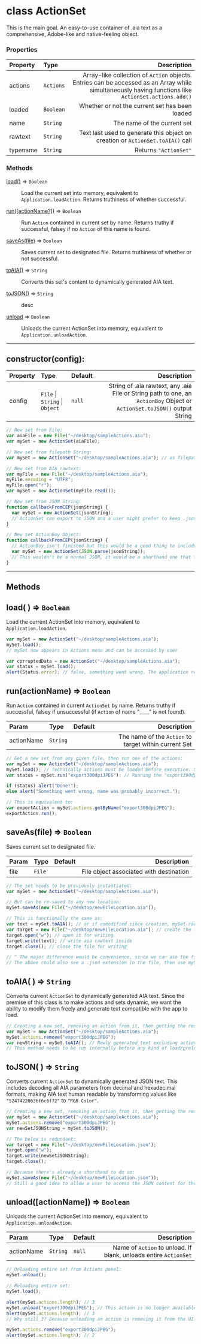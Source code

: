 # **class** ActionSet

This is the main goal. An easy-to-use container of .aia text as a comprehensive, Adobe-like and native-feeling object.

### **Properties**

| Property | Type      |                                                                                                                                         Description |
| :------- | :-------- | --------------------------------------------------------------------------------------------------------------------------------------------------: |
| actions  | `Actions` | Array-like collection of `Action` objects. Entries can be accessed as an Array while simultaneously having functions like `ActionSet.actions.add()` |
| loaded   | `Boolean` |                                                                                                      Whether or not the current set has been loaded |
| name     | `String`  |                                                                                                                         The name of the current set |
| rawtext  | `String`  |                                                                      Text last used to generate this object on creation or `ActionSet.toAIA()` call |
| typename | `String`  |                                                                                                                               Returns `"ActionSet"` |

### **Methods**

<dl>
<dt><a href="#load">load()</a> ⇒ <code>Boolean</code></dt>
<dd><p>Load the current set into memory, equivalent to <code>Application.loadAction</code>. Returns truthiness of whether successful.</p>
</dd>
<dt><a href="#a">run([actionName?])</a> ⇒ <code>Boolean</code></dt>
<dd><p>Run <code>Action</code> contained in current set by name. Returns truthy if successful, falsey if no <code>Action</code> of this name is found.</p>
</dd>
<dt><a href="#a">saveAs(file)</a> ⇒ <code>Boolean</code></dt>
<dd><p>Saves current set to designated file. Returns truthiness of whether or not successful.</p>
</dd>
<dt><a href="#a">toAIA()</a> ⇒ <code>String</code></dt>
<dd><p>Converts this set's content to dynamically generated AIA text.</p>
</dd>
<dt><a href="#a">toJSON()</a> ⇒ <code>String</code></dt>
<dd><p>desc</p>
</dd>
<dt><a href="#a">unload</a> ⇒ <code>Boolean</code></dt>
<dd><p>Unloads the current ActionSet into memory, equivalent to <code>Application.unloadAction</code>.</p>
</dd>
</dl>

---

## constructor(config):

| Property | Type                           | Default |                                                                                                              Description |
| :------- | :----------------------------- | :------ | -----------------------------------------------------------------------------------------------------------------------: |
| config   | `File` \| `String` \| `Object` | `null`  | String of .aia rawtext, any .aia File or String path to one, an `ActionBoy` Object or `ActionSet.toJSON()` output String |

```js
// New set from File:
var aiaFile = new File("~/desktop/sampleActions.aia");
var mySet = new ActionSet(aiaFile);

// New set from filepath String:
var mySet = new ActionSet("~/desktop/sampleActions.aia"); // as filepath

// New set from AIA rawtext:
var myFile = new File("~/desktop/sampleActions.aia");
myFile.encoding = "UTF8";
myFile.open("r");
var mySet = new ActionSet(myFile.read());

// New set from JSON String:
function callbackFromCEP(jsonString) {
  var mySet = new ActionSet(jsonString);
  // ActionSet can export to JSON and a user might prefer to keep .json files over .aia files.
}

// New set ActionBoy Object:
function callbackFromCEP(jsonString) {
  // ActionBoy isn't finished but this would be a good thing to include regardless.
  var mySet = new ActionSet(JSON.parse(jsonString));
  // This wouldn't be a normal JSON, it would be a shorthand one that fills missing params to default for given events
}
```

---

## **Methods**

## **load**( ) => `Boolean`

Load the current ActionSet into memory, equivalent to `Application.loadAction`.

```js
var mySet = new ActionSet("~/desktop/sampleActions.aia");
mySet.load();
// mySet now appears in Actions menu and can be accessed by user

var corruptedData = new ActionSet("~/desktop/sampleActions.aia");
var status = mySet.load();
alert(Status.error); // false, something went wrong. The application refused the load, we see the error message here
```

## **run**(actionName) => `Boolean`

Run `Action` contained in current `ActionSet` by name. Returns truthy if successful, falsey if unsuccessful (if `Action` of name "\_\_\_\_" is not found).

| Param      | Type     | Default |                                           Description |
| :--------- | :------- | :------ | ----------------------------------------------------: |
| actionName | `String` |         | The name of the `Action` to target within current Set |

```js
// Get a new set from any given file, then run one of the actions:
var mySet = new ActionSet("~/desktop/sampleActions.aia");
mySet.load(); // Technically actions must be loaded before execution. Should probably load them each invocation of run() in case they've been modified, though.
var status = mySet.run("export300dpiJPEG"); // Running the "export300dpiJPEG" Action in current set

if (status) alert("Done!");
else alert("Something went wrong, name was probably incorrect.");

// This is equivalent to:
var exportAction = mySet.actions.getByName("export300dpiJPEG");
exportAction.run();
```

## **saveAs**(file) => `Boolean`

Saves current set to designated file.

| Param | Type   | Default |                             Description |
| :---- | :----- | :------ | --------------------------------------: |
| file  | `File` |         | File object associated with destination |

```js
// The set needs to be previously instantiated:
var mySet = new ActionSet("~/desktop/sampleActions.aia");

// But can be re-saved to any new location:
mySet.saveAs(new File("~/desktop/newFileLocation.aia"));

// This is functionally the same as:
var text = mySet.toAIA(); // or if unmodified since creation, mySet.raw property
var target = new File("~/desktop/newFileLocation.aia"); // create the file ref
target.open("w"); // open it for writing
target.write(text); // write aia rawtext inside
target.close(); // close the file for writing

// ^ The major difference would be convenience, since we can use the file extension to know how to write it.
// The above could also see a .json extension in the file, then use mySet.toJSON() as var text assignment instead.
```

## **toAIA**( ) => `String`

Converts current `ActionSet` to dynamically generated AIA text. Since the premise of this class is to make actions and sets dynamic, we want the ability to modify them freely and generate text compatible with the app to load.

```js
// Creating a new set, removing an action from it, then getting the result as AIA:
var mySet = new ActionSet("~/desktop/sampleActions.aia");
mySet.actions.remove("export300dpiJPEG");
var newString = mySet.toAIA(); // Newly generated text excluding action removed above.
// This method needs to be run internally before any kind of load/preload action, but should still be exposed to the user.
```

## **toJSON**( ) => `String`

Converts current `ActionSet` to dynamically generated JSON text. This includes decoding all AIA parameters from decimal and hexadecimal formats, making AIA text human readable by transforming values like `"52474220636f6c6f72"` to `"RGB Color"`.

```js
// Creating a new set, removing an action from it, then getting the result as JSON:
var mySet = new ActionSet("~/desktop/sampleActions.aia");
mySet.actions.remove("export300dpiJPEG");
var newSetJSONString = mySet.toJSON();

// The below is redundant:
var target = new File("~/desktop/newFileLocation.json");
target.open("w");
target.write(newSetJSONString);
target.close();

// Because there's already a shorthand to do so:
mySet.saveAs(new File("~/desktop/newFileLocation.json"));
// Still a good idea to allow a user to access the JSON content for their own needs though.
```

## **unload**([actionName]) => `Boolean`

Unloads the current ActionSet into memory, equivalent to `Application.unloadAction`.

| Param      | Type     | Default |                                                      Description |
| :--------- | :------- | :------ | ---------------------------------------------------------------: |
| actionName | `String` | `null`  | Name of `Action` to unload. If blank, unloads entire `ActionSet` |

```js
// Unloading entire set from Actions panel:
mySet.unload();

// Reloading entire set:
mySet.load();

alert(mySet.actions.length); // 3
mySet.unload("export300dpiJPEG"); // This action is no longer available in Actions panel
alert(mySet.actions.length); // 3
// Why still 3? Because unloading an action is removing it from the UI. To remove an action from the class set itself, we follow Parent.Children (Document.PageItems) convention:

mySet.actions.remove("export300dpiJPEG");
alert(mySet.actions.length); // 2
```
